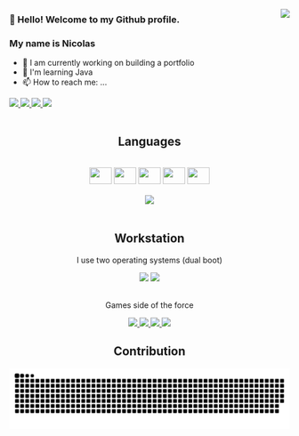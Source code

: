 </p align="center">
  <img align="right" height="200" src="https://media.giphy.com/media/jdOm0IddQuJP2/giphy.gif" />
<p align="center">

<div>
  <h3>👋 Hello! Welcome to my Github profile.</h2>
  <h3>My name is Nicolas</h2>
</div>

- 🔭 I am currently working on building a portfolio
- 🌱 I'm learning Java
- 📫 How to reach me: ...

<div>
  <a href="https://www.linkedin.com/in/nicolas-soares-797847121/" target="_blank">
  <img src="https://img.shields.io/badge/LinkedIn-0077B5?style=for-the-badge&logo=linkedin&logoColor=white" target="_blank">
  </a>
  <a href="mailto:nicolassoares.santos@outlook.com" target="_blank">
  <img src="https://img.shields.io/badge/Microsoft_Outlook-0078D4?style=for-the-badge&logo=microsoft-outlook&logoColor=white" target="_blank">
  </a>
  <a href="https://www.codewars.com/users/NicolasSSantos" target="_blank">
  <img src="https://img.shields.io/badge/Codewars-B1361E?style=for-the-badge&logo=Codewars&logoColor=white" target="_blank">
  </a>
  <a href="https://open.spotify.com/user/nicolassoares.santos" target="_blank">
  <img src="https://img.shields.io/badge/Spotify-1ED760?&style=for-the-badge&logo=spotify&logoColor=white" target="_blank">
  </a>
</div>

<br>

<div align="center">
  <h2>Languages</h2>
</div>

<br>

<div align="center">
  <img aling="center" height="30" width="40" src="https://cdn.jsdelivr.net/gh/devicons/devicon/icons/python/python-original.svg"/>
  <img aling="center" height="30" width="40" src="https://cdn.jsdelivr.net/gh/devicons/devicon/icons/java/java-original.svg"/>
  <img aling="center" height="30" width="40" src="https://cdn.jsdelivr.net/gh/devicons/devicon/icons/javascript/javascript-original.svg"/>
  <img aling="center" height="30" width="40" src="https://cdn.jsdelivr.net/gh/devicons/devicon/icons/html5/html5-original.svg"/>
  <img aling="center" height="30" width="40" src="https://cdn.jsdelivr.net/gh/devicons/devicon/icons/css3/css3-original.svg" />
</div>

<br>

<div align="center">
  <img height="140em"  src="https://github-readme-stats.vercel.app/api/top-langs/?username=NicolasSSantos&count_private=true&layout=compact&langs_count=1&theme=dark&hide_title=true"/>
</div>

<br>

<div align="center">
  <h2>Workstation</h2>
</div>


<div align="center">
  <p>I use two operating systems (dual boot)</p>
  <img src="https://img.shields.io/badge/Fedora-294172?style=for-the-badge&logo=fedora&logoColor=white"/>
  <img src="https://img.shields.io/badge/Windows-0078D6?style=for-the-badge&logo=windows&logoColor=white"/>
</div>

<br>

<div align="center">
  <p>Games side of the force</p> 
  <a href="https://steamcommunity.com/id/n1kolau/" target="_blank">
  <img src="https://img.shields.io/badge/Steam-000000?style=for-the-badge&logo=steam&logoColor=white" target="_blank">
  </a>
  <a href="" target="_blank">
  <img src="https://img.shields.io/badge/Epic%20Games-313131?style=for-the-badge&logo=Epic%20Games&logoColor=white" target="_blank">
  </a>
  <a href="" target="_blank">
  <img src="https://img.shields.io/badge/Xbox-107C10?style=for-the-badge&logo=xbox&logoColor=white" target="_blank">
  </a>
  <a href="" target="_blank">
  <img src="https://img.shields.io/badge/Riot_Games-D32936?style=for-the-badge&logo=riot-games&logoColor=white" target="_blank">
  </a>
</div>

<h2 align="center">Contribution</h2>

<p align="center">
  <img src="https://github.com/NicolasSSantos/NicolasSSantos/raw/output/github-contribution-grid-snake.svg" alt="snake">
</p>
          

